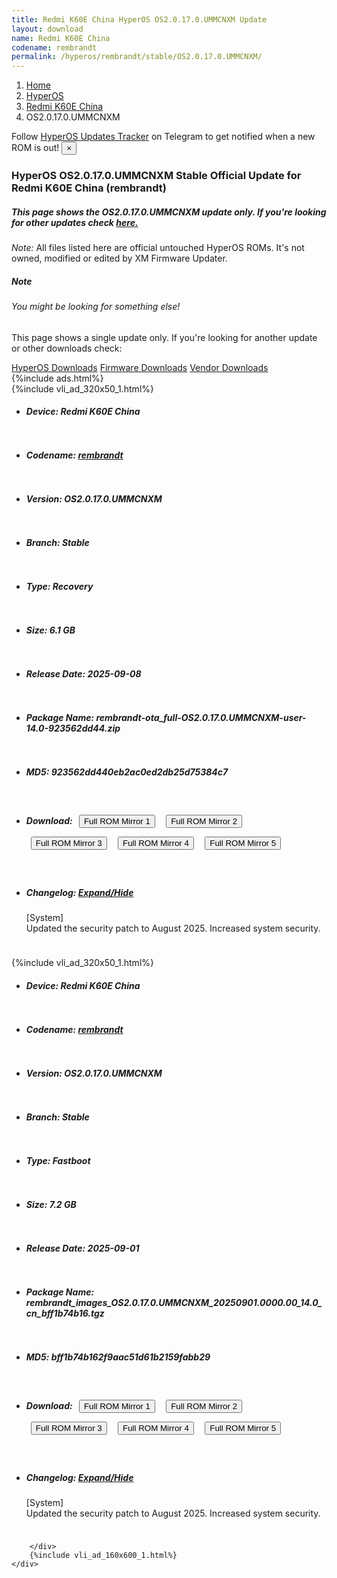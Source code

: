 ```yaml
---
title: Redmi K60E China HyperOS OS2.0.17.0.UMMCNXM Update
layout: download
name: Redmi K60E China
codename: rembrandt
permalink: /hyperos/rembrandt/stable/OS2.0.17.0.UMMCNXM/
---
```

<nav aria-label="breadcrumb">
    <ol class="breadcrumb">
        <li class="breadcrumb-item"><a href="/">Home</a></li>
        <li class="breadcrumb-item"><a href="/hyperos/">HyperOS</a></li>
        <li class="breadcrumb-item"><a href="/hyperos/rembrandt/">Redmi K60E China</a></li>
        <li class="breadcrumb-item active" aria-current="page">OS2.0.17.0.UMMCNXM</li>
    </ol>
</nav>
<div class="alert alert-primary alert-dismissible fade show" role="alert">
    Follow <a href="https://t.me/MIUIUpdatesTracker" class="alert-link">HyperOS Updates Tracker</a> on Telegram to get
    notified when a new ROM is out!
    <button type="button" class="close" data-dismiss="alert" aria-label="Close">
        <span aria-hidden="true">&times;</span>
    </button>
</div>
<div class="col-12 mx-auto">
    <h3 class="title bg-light p-2 rounded">HyperOS OS2.0.17.0.UMMCNXM Stable Official Update for Redmi K60E China (rembrandt)</h3>
    <h5>This page shows the OS2.0.17.0.UMMCNXM update only. If you're looking for other updates check
        <a href="/hyperos/rembrandt/">here.</a></h5>
    <p><i>Note: </i>All files listed here are official untouched HyperOS ROMs.
        It's not owned, modified or edited by XM Firmware Updater.</p>
    <div class="card">
        <div class="card-body">
            <h5 class="card-title">Note</h5>
            <h6 class="card-subtitle mb-2 text-muted">You might be looking for something else!</h6>
            <p class="card-text">This page shows a single update only.
                If you're looking for another update or other downloads check:</p>
            <a href="/hyperos/" class="card-link">HyperOS Downloads</a>
            <a href="/firmware/" class="card-link">Firmware Downloads</a>
            <a href="/vendor/" class="card-link">Vendor Downloads</a>
        </div>
    </div>
    {%include ads.html%}
    <div class="row justify-content-center">
        <div class="col-10" id="downloads">
                    <div class="card card-body">
            {%include vli_ad_320x50_1.html%}
            <ul class="list-unstyled">
                <li style="padding-bottom: 10px;">
                    <h5><b>Device: </b>Redmi K60E China</h5>
                </li>
                <li style="padding-bottom: 10px;">
                    <h5><b>Codename: </b> <a href="/hyperos/rembrandt/" target="_blank">rembrandt</a> </h5>
                </li>
                <li style="padding-bottom: 10px;">
                    <h5><b>Version: </b>OS2.0.17.0.UMMCNXM</h5>
                </li>
                <li style="padding-bottom: 10px;">
                    <h5><b>Branch: </b>Stable</h5>
                </li>
                <li style="padding-bottom: 10px;">
                    <h5><b>Type: </b>Recovery</h5>
                </li>
                <li style="padding-bottom: 10px;">
                    <h5><b>Size: </b>6.1 GB</h5>
                </li>
                <li style="padding-bottom: 10px;">
                    <h5><b>Release Date: </b>2025-09-08</h5>
                </li>
                <li style="padding-bottom: 10px;">
                    <h5><b>Package Name: </b><span id="filename" class="text-dark">rembrandt-ota_full-OS2.0.17.0.UMMCNXM-user-14.0-923562dd44.zip</span></h5>
                </li>
                <li style="padding-bottom: 10px;">
                    <h5><b>MD5: </b><span id="md5" class="text-muted">923562dd440eb2ac0ed2db25d75384c7</span></h5>
                </li>
                <li style="padding-bottom: 10px;">
                    <h5><b>Download: </b> <button type="button" id="download" class="btn btn-primary" style="margin: 7px;" onclick="window.open('https://cdnorg.d.miui.com/OS2.0.17.0.UMMCNXM/rembrandt-ota_full-OS2.0.17.0.UMMCNXM-user-14.0-923562dd44.zip', '_blank');"><i class="fa fa-download"></i> Full ROM Mirror 1</button> <button type="button" id="download" class="btn btn-primary" style="margin: 7px;" onclick="window.open('https://bkt-sgp-miui-ota-update-alisgp.oss-ap-southeast-1.aliyuncs.com/OS2.0.17.0.UMMCNXM/rembrandt-ota_full-OS2.0.17.0.UMMCNXM-user-14.0-923562dd44.zip', '_blank');"><i class="fa fa-download"></i> Full ROM Mirror 2</button> <button type="button" id="download" class="btn btn-primary" style="margin: 7px;" onclick="window.open('https://bn.d.miui.com/OS2.0.17.0.UMMCNXM/rembrandt-ota_full-OS2.0.17.0.UMMCNXM-user-14.0-923562dd44.zip', '_blank');"><i class="fa fa-download"></i> Full ROM Mirror 3</button> <button type="button" id="download" class="btn btn-primary" style="margin: 7px;" onclick="window.open('https://bigota.d.miui.com/OS2.0.17.0.UMMCNXM/rembrandt-ota_full-OS2.0.17.0.UMMCNXM-user-14.0-923562dd44.zip', '_blank');"><i class="fa fa-download"></i> Full ROM Mirror 4</button> <button type="button" id="download" class="btn btn-primary" style="margin: 7px;" onclick="window.open('https://hugeota.d.miui.com/OS2.0.17.0.UMMCNXM/rembrandt-ota_full-OS2.0.17.0.UMMCNXM-user-14.0-923562dd44.zip', '_blank');"><i class="fa fa-download"></i> Full ROM Mirror 5</button></h5>
                </li>
                <li style="padding-bottom: 10px;">
                    <h5><b>Changelog: </b><a href="#rembrandt_1_changelog" data-toggle="collapse" role="button"
                            aria-expanded="false" aria-controls="rembrandt_1_changelog"> <i class="fa fa-arrow-down"
                                aria-hidden="true"></i> Expand/Hide</a></h5>
                    <div class="collapse" id="rembrandt_1_changelog">
                        <p id="changelog_text">[System]<br>Updated the security patch to August 2025. Increased system security.</p>
                    </div>
                </li>
            </ul>
        </div>
        <div class="card card-body">
            {%include vli_ad_320x50_1.html%}
            <ul class="list-unstyled">
                <li style="padding-bottom: 10px;">
                    <h5><b>Device: </b>Redmi K60E China</h5>
                </li>
                <li style="padding-bottom: 10px;">
                    <h5><b>Codename: </b> <a href="/hyperos/rembrandt/" target="_blank">rembrandt</a> </h5>
                </li>
                <li style="padding-bottom: 10px;">
                    <h5><b>Version: </b>OS2.0.17.0.UMMCNXM</h5>
                </li>
                <li style="padding-bottom: 10px;">
                    <h5><b>Branch: </b>Stable</h5>
                </li>
                <li style="padding-bottom: 10px;">
                    <h5><b>Type: </b>Fastboot</h5>
                </li>
                <li style="padding-bottom: 10px;">
                    <h5><b>Size: </b>7.2 GB</h5>
                </li>
                <li style="padding-bottom: 10px;">
                    <h5><b>Release Date: </b>2025-09-01</h5>
                </li>
                <li style="padding-bottom: 10px;">
                    <h5><b>Package Name: </b><span id="filename" class="text-dark">rembrandt_images_OS2.0.17.0.UMMCNXM_20250901.0000.00_14.0_cn_bff1b74b16.tgz</span></h5>
                </li>
                <li style="padding-bottom: 10px;">
                    <h5><b>MD5: </b><span id="md5" class="text-muted">bff1b74b162f9aac51d61b2159fabb29</span></h5>
                </li>
                <li style="padding-bottom: 10px;">
                    <h5><b>Download: </b> <button type="button" id="download" class="btn btn-primary" style="margin: 7px;" onclick="window.open('https://cdnorg.d.miui.com/OS2.0.17.0.UMMCNXM/rembrandt_images_OS2.0.17.0.UMMCNXM_20250901.0000.00_14.0_cn_bff1b74b16.tgz', '_blank');"><i class="fa fa-download"></i> Full ROM Mirror 1</button> <button type="button" id="download" class="btn btn-primary" style="margin: 7px;" onclick="window.open('https://bkt-sgp-miui-ota-update-alisgp.oss-ap-southeast-1.aliyuncs.com/OS2.0.17.0.UMMCNXM/rembrandt_images_OS2.0.17.0.UMMCNXM_20250901.0000.00_14.0_cn_bff1b74b16.tgz', '_blank');"><i class="fa fa-download"></i> Full ROM Mirror 2</button> <button type="button" id="download" class="btn btn-primary" style="margin: 7px;" onclick="window.open('https://bn.d.miui.com/OS2.0.17.0.UMMCNXM/rembrandt_images_OS2.0.17.0.UMMCNXM_20250901.0000.00_14.0_cn_bff1b74b16.tgz', '_blank');"><i class="fa fa-download"></i> Full ROM Mirror 3</button> <button type="button" id="download" class="btn btn-primary" style="margin: 7px;" onclick="window.open('https://bigota.d.miui.com/OS2.0.17.0.UMMCNXM/rembrandt_images_OS2.0.17.0.UMMCNXM_20250901.0000.00_14.0_cn_bff1b74b16.tgz', '_blank');"><i class="fa fa-download"></i> Full ROM Mirror 4</button> <button type="button" id="download" class="btn btn-primary" style="margin: 7px;" onclick="window.open('https://hugeota.d.miui.com/OS2.0.17.0.UMMCNXM/rembrandt_images_OS2.0.17.0.UMMCNXM_20250901.0000.00_14.0_cn_bff1b74b16.tgz', '_blank');"><i class="fa fa-download"></i> Full ROM Mirror 5</button></h5>
                </li>
                <li style="padding-bottom: 10px;">
                    <h5><b>Changelog: </b><a href="#rembrandt_2_changelog" data-toggle="collapse" role="button"
                            aria-expanded="false" aria-controls="rembrandt_2_changelog"> <i class="fa fa-arrow-down"
                                aria-hidden="true"></i> Expand/Hide</a></h5>
                    <div class="collapse" id="rembrandt_2_changelog">
                        <p id="changelog_text">[System]<br>Updated the security patch to August 2025. Increased system security.</p>
                    </div>
                </li>
            </ul>
        </div>

        </div>
        {%include vli_ad_160x600_1.html%}
    </div>
</div>
